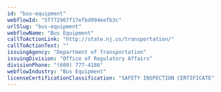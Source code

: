 ```yaml
---
id: "bus-equipment"
webflowId: "5f772967f17efbd994eefb3c"
urlSlug: "bus-equipment"
webflowName: "Bus Equipment"
callToActionLink: "http://state.nj.us/transportation/"
callToActionText: ""
issuingAgency: "Department of Transportation"
issuingDivision: "Office of Regulatory Affairs"
divisionPhone: "(609) 777-4186"
webflowIndustry: "Bus Equipment"
licenseCertificationClassification: "SAFETY INSPECTION CERTIFICATE"
---
```

